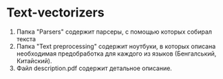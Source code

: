 # Text-vectorizers

1. Папка "Parsers" содержит парсеры, с помощью которых собирал текста
2. Папка "Text preprocessing" содержит ноутбуки, в которых описана необходимая предобработка для каждого из языков (Бенгалський, Китайский).
3. Файл description.pdf содержит детальное описание.
